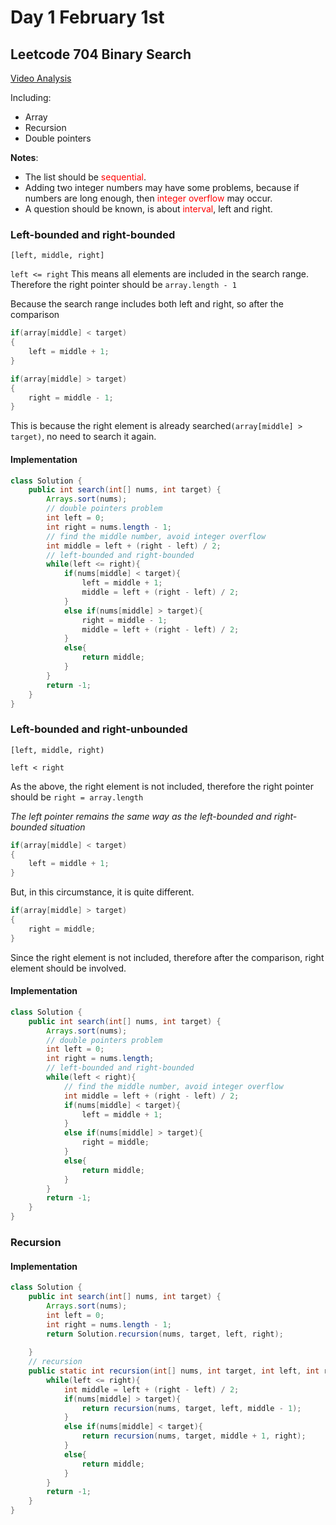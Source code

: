 # Day 1 February 1st
## Leetcode 704 Binary Search
[Video Analysis](hhttps://www.bilibili.com/video/BV1fA4y1o715/?vd_source=e8f9779956746463d5471d7c18ccae92)

Including:
- Array
- Recursion
- Double pointers


**Notes**: 
- The list should be <font color='red'>sequential</font>.
- Adding two integer numbers may have some problems, because if numbers are long enough,
then <font color='red'> integer overflow </font> may occur.  
- A question should be known, is about <font color='red'> interval</font>, left and right. 



### Left-bounded and right-bounded
`[left, middle, right]`

`left <= right`
This means all elements are included in the search range. Therefore the right pointer
should be `array.length - 1`

Because the search range includes both left and right, so after the comparison

```java
if(array[middle] < target)
{
    left = middle + 1;
}
```

```java
if(array[middle] > target)
{
    right = middle - 1;
}
```
This is because the right element is already searched`(array[middle] > target)`, no need to 
search it again. 

#### Implementation
```java
class Solution {
    public int search(int[] nums, int target) {
        Arrays.sort(nums);
        // double pointers problem
        int left = 0;
        int right = nums.length - 1;
        // find the middle number, avoid integer overflow
        int middle = left + (right - left) / 2;
        // left-bounded and right-bounded
        while(left <= right){
            if(nums[middle] < target){
                left = middle + 1;
                middle = left + (right - left) / 2;
            }
            else if(nums[middle] > target){
                right = middle - 1;
                middle = left + (right - left) / 2;
            }
            else{
                return middle;
            }
        }
        return -1;
    }
}
```

### Left-bounded and right-unbounded
`[left, middle, right)`

`left < right`

As the above, the right element is not included, therefore the right pointer should be 
`right = array.length`

_The left pointer remains the same way as the left-bounded and right-bounded situation_
```java
if(array[middle] < target)
{
    left = middle + 1;
}
```

But, in this circumstance, it is quite different.

```java
if(array[middle] > target)
{
    right = middle;
}
```

Since the right element is not included, therefore after the comparison, right element
should be involved.

#### Implementation
```java
class Solution {
    public int search(int[] nums, int target) {
        Arrays.sort(nums);
        // double pointers problem
        int left = 0;
        int right = nums.length;
        // left-bounded and right-bounded
        while(left < right){
            // find the middle number, avoid integer overflow
            int middle = left + (right - left) / 2;
            if(nums[middle] < target){
                left = middle + 1;
            }
            else if(nums[middle] > target){
                right = middle;
            }
            else{
                return middle;
            }
        }
        return -1;
    }
}
```

### Recursion
#### Implementation
```java
class Solution {
    public int search(int[] nums, int target) {
        Arrays.sort(nums);
        int left = 0;
        int right = nums.length - 1;
        return Solution.recursion(nums, target, left, right);
        
    }
    // recursion
    public static int recursion(int[] nums, int target, int left, int right){
        while(left <= right){
            int middle = left + (right - left) / 2;
            if(nums[middle] > target){
                return recursion(nums, target, left, middle - 1);
            }
            else if(nums[middle] < target){
                return recursion(nums, target, middle + 1, right);
            }
            else{
                return middle;
            }
        }
        return -1;
    }
}
```
